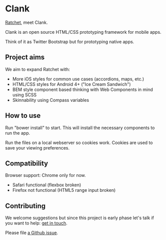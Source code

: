 Clank
=====

[Ratchet](https://github.com/maker/ratchet), meet Clank.

Clank is an open source HTML/CSS prototyping framework for mobile apps.

Think of it as Twitter Bootstrap but for prototyping native apps.

Project aims
------------

We aim to expand Ratchet with:

* More iOS styles for common use cases (accordions, maps, etc.)
* HTML/CSS styles for Android 4+ ("Ice Cream Sandwich")
* BEM style component based thinking with Web Components in mind using SCSS
* Skinnability using Compass variables

How to use
----------

Run "bower install" to start. This will install the necessary components to run the app.

Run the files on a local webserver so cookies work. Cookies are used to save your viewing preferences.

Compatibility
-------------

Browser support: Chrome only for now.

* Safari functional (flexbox broken)
* Firefox not functional (HTML5 range input broken)

Contributing
------------

We welcome suggestions but since this project is early phase let's talk if you want to help: <a href="http://wolfslittlestore.be/contact/">get in touch</a>.

Please file [a Github issue](https://github.com/Wolfr/clank/issues).